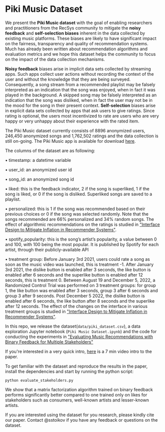 # Piki Music Dataset

We present the **Piki Music dataset** with the goal of enabling researchers and practitioners from the RecSys community to mitigate the **noisy feedback** and **self-selection biases** inherent in the data collected by existing music platforms. These biases are likely to have significant impact on the fairness, transparency and quality of recommendation systems. Much has already been written about recommendation algorithms and evaluation metrics and we hope this dataset helps the community to focus on the impact of the data collection mechanisms.

**Noisy feedback** biases arise in implicit data sets collected by streaming apps. Such apps collect user actions without recording the context of the user and without the knowledge that they are being surveyed. Consequently, a song stream from a recommended playlist may be falsely interpreted as an indication that the song was enjoyed, when in fact it was played in the background. A skipped song may be falsely interpreted as an indication that the song was disliked, when in fact the user may not be in the mood for the song in their present context. **Self-selection** biases arise in explicit data sets collected by apps that ask users to give ratings. Since rating is optional, the users most incentivized to rate are users who are very happy or very unhappy about their experience with the rated item.

The Piki Music dataset currently consists of 8896 anonymized users, 246,450 anonymized songs and 1,762,502 ratings and the data collection is still on-going. The Piki Music app is available for download [here](https://piki.page.link/AcVj).

The columns of the dataset are as following:

• timestamp: a datetime variable

• user_id: an anonymized user id

• song_id: an anonymized song id

• liked: this is the feedback indicator, 2 if the song is superliked, 1 if the song is liked, or 0 if the song is disliked. Superliked songs are saved to a playlist.

• personalized: this is 1 if the song was recommended based on their previous choices or 0 if the song was selected
randomly. Note that the songs recommended are 66% personalized and 34% random songs. The effect of algorithmic recommendations on the ratings is studied in ["Interface Design to Mitigate Inflation in Recommender Systems"](https://arxiv.org/abs/2307.12424).

• spotify_popularity: this is the song’s artist’s popularity, a value between 0 and 100, with 100 being the most
popular. It is published by Spotify for each artist, through their publicly-available API

• treatment group: Before January 3rd 2021, users could rate a song as soon as the music video was launched, this is treatment -1. After January 3rd 2021, the dislike button is enabled after 3 seconds, the like button is enabled after 6 seconds and the superlike button is enabled after 12 seconds, this is treatment 0. Between August 19 and December 5, 2022, a Randomized Control Trial was performed on 3 treatment groups: for group 1, the like button was enabled after 3 seconds, group 3 after 6 seconds and group 3 after 9 seconds. Post December 5 2022, the dislike button is enabled after 6 seconds, the like button after 8 seconds and the superlike after 12 seconds. The effect of the changes on the interface in various treatment groups is studied in ["Interface Design to Mitigate Inflation in Recommender Systems"](https://arxiv.org/abs/2307.12424).


In this repo, we release the dataset(`data/piki_dataset.csv`), a data exploration Jupyter notebook (`Piki Music Dataset.ipynb`) and the code for conducting the experiments in ["Evaluating Music Recommendations with Binary Feedback for Multiple Stakeholders"](https://papers.ssrn.com/sol3/papers.cfm?abstract_id=3919046)

If you're interested in a very quick intro, [here](https://www.youtube.com/watch?v=2f74yQjhCkk) is a 7 min video intro to the paper.

To get familiar with the dataset and reproduce the results in the paper, install the dependencies and start by running the python script:

```
python evaluate_stakeholders.py
```

We show that a matrix factorization algorithm trained on binary feedback performs significantly better compared to one trained only on likes for stakeholders such as consumers, well-known artists and lesser-known artists.


If you are interested using the dataset for you research, please kindly cite our paper. Contact @sstoikov if you have any feedback or questions on the dataset.
